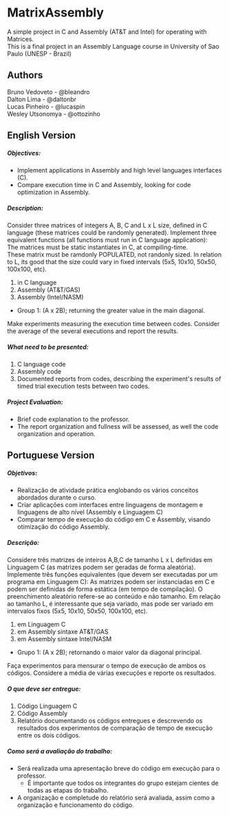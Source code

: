 # MatrixAssembly
A simple project in C and Assembly (AT&amp;T and Intel) for operating with Matrices.  
This is a final project in an Assembly Language course in University of Sao Paulo (UNESP - Brazil)

## Authors
Bruno Vedoveto - @bleandro  
Dalton Lima - @daltonbr  
Lucas Pinheiro - @lucaspin  
Wesley Utsonomya - @ottozinho    

## English Version
##### Objectives:
- Implement applications in Assembly and high level languages interfaces (C). 
- Compare execution time in C and Assembly, looking for code optimization in Assembly.  

##### Description:  
Consider three matrices of integers A, B, C and L x L size, defined in C language (these matrices could be randomly generated). Implement three equivalent functions (all functions must run in C language application):  
The matrices must be static instantiates in C, at compiling-time.  
These matrix must be ramdonly POPULATED, not randonly sized.
In relation to L, its good that the size could vary in fixed intervals (5x5, 10x10, 50x50, 100x100, etc).  

1. in C language  
2. Assembly (AT&T/GAS)    
3. Assembly (Intel/NASM)  
- Group 1: (A x 2B); returning the greater value in the main diagonal.  

Make experiments measuring the execution time between codes. Consider the average of the several executions and report the results.

##### What need to be presented:
1. C language code
2. Assembly code
3. Documented reports from codes, describing the experiment's results of timed trial execution tests between two codes.

##### Project Evaluation:
- Brief code explanation to the professor.
- The report organization and fullness will be assessed, as well the code organization and operation.

## Portuguese Version
##### Objetivos:
- Realização de atividade prática englobando os vários conceitos abordados durante o curso.
- Criar aplicações com interfaces entre linguagens de montagem e linguagens de alto nível
(Assembly e Linguagem C)  
- Comparar tempo de execução do código em C e Assembly, visando otimização do código
Assembly.  

##### Descrição:  
Considere três matrizes de inteiros A,B,C de tamanho L x L definidas em Linguagem C (as matrizes podem ser geradas de forma aleatória). Implemente três funções equivalentes (que devem ser executadas por um programa em Linguagem C):
As matrizes podem ser instanciadas em C e podem ser definidas de forma estática (em tempo de compilação).
O preenchimento aleatório refere-se ao conteúdo e não tamanho.
Em relação ao tamanho L, é interessante que seja variado, mas pode ser variado em intervalos fixos (5x5, 10x10, 50x50, 100x100, etc).
  
1. em Linguagem C  
2. em Assembly sintaxe AT&T/GAS  
3. em Assembly sintaxe Intel/NASM

- Grupo 1: (A x 2B); retornando o maior valor da diagonal principal.  

Faça experimentos para mensurar o tempo de execução de ambos os códigos. Considere a média de várias execuções e reporte os resultados.  

##### O que deve ser entregue:
1. Código Linguagem C
2. Código Assembly
3. Relatório documentando os códigos entregues e descrevendo os resultados dos
experimentos de comparação de tempo de execução entre os dois códigos.  

##### Como será a avaliação do trabalho:
- Será realizada uma apresentação breve do código em execução para o professor.  
   - É importante que todos os integrantes do grupo estejam cientes de todas as etapas do trabalho.
- A organização e completude do relatório será avaliada, assim como a organização e funcionamento do código.


